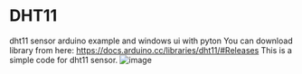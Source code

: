 # DHT11
dht11 sensor arduino example and windows ui with pyton
You can download library from here: https://docs.arduino.cc/libraries/dht11/#Releases
This is a simple code for dht11 sensor.
![image](https://github.com/user-attachments/assets/96dd9b6a-dae2-4339-ab39-d688bf18a168)
